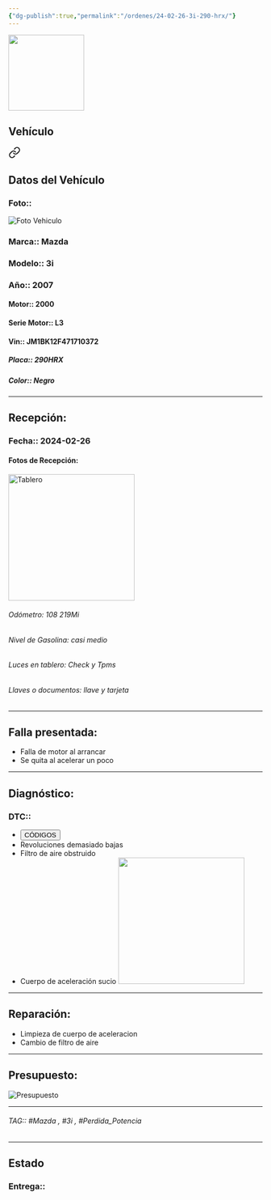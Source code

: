 ```yaml
---
{"dg-publish":true,"permalink":"/ordenes/24-02-26-3i-290-hrx/"}
---
```


<img src="https://lh3.googleusercontent.com/d/137fl3TIZ0-PU8b-Pt0bsjclwHub_u78G" width="150">

## Vehículo

<div class="transclusion internal-embed is-loaded"><a class="markdown-embed-link" href="/vehiculos/mazda/3i-290-hrx/#datos-del-vehiculo" aria-label="Open link"><svg xmlns="http://www.w3.org/2000/svg" width="24" height="24" viewBox="0 0 24 24" fill="none" stroke="currentColor" stroke-width="2" stroke-linecap="round" stroke-linejoin="round" class="svg-icon lucide-link"><path d="M10 13a5 5 0 0 0 7.54.54l3-3a5 5 0 0 0-7.07-7.07l-1.72 1.71"></path><path d="M14 11a5 5 0 0 0-7.54-.54l-3 3a5 5 0 0 0 7.07 7.07l1.71-1.71"></path></svg></a><div class="markdown-embed">



## Datos del Vehículo 
### Foto:: 
<img src="https://lh3.googleusercontent.com/d/18b8irzdzTFzXKlJWxfhO6tArWip61yEF" Alt="Foto Vehiculo">

### Marca:: Mazda
### Modelo:: 3i
### Año:: 2007
#### Motor:: 2000
#### Serie Motor:: L3
#### Vin:: JM1BK12F471710372
##### Placa:: 290HRX
##### Color:: Negro
---


</div></div>


## Recepción:
### Fecha:: 2024-02-26
#### Fotos de Recepción: 
<img src="https://lh3.googleusercontent.com/d/18cH19DEN4looWm5svG-tNjRcHWGe01di" width="250" Alt="Tablero">

###### Odómetro: 108 219Mi
###### Nivel de Gasolina: casi medio
###### Luces en tablero: Check y Tpms 
###### Llaves o documentos: llave y tarjeta 

---

## Falla presentada:
- Falla de motor al arrancar 
- Se quita al acelerar un poco 


---

## Diagnóstico:
### DTC:: 

- <a href="http"><button class="btn success">CÓDIGOS</button></a>
- Revoluciones demasiado bajas 
- Filtro de aire obstruido 
- Cuerpo de aceleración sucio 
	<img src="https://lh3.googleusercontent.com/d/18h5LwSDb6L0rDXnVMwiTLpH3fOxRTLt_" width="250">

---
## Reparación:
- Limpieza de cuerpo de aceleracion 
- Cambio de filtro de aire 

---

## Presupuesto:

<img src="https://lh3.googleusercontent.com/d/18hRm15K4QJw3Ao3vXU1c0P2NHVOgfOuT" Alt="Presupuesto">

---

###### TAG:: #Mazda , #3i , #Perdida_Potencia 

---

## Estado

### Entrega:: 


